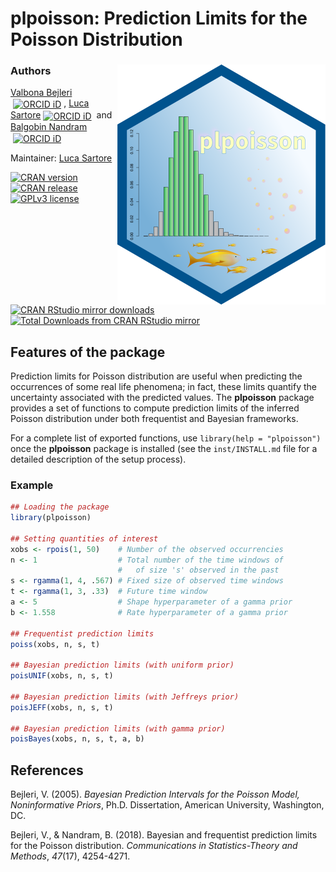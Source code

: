 # plpoisson: Prediction Limits for the Poisson Distribution


### Authors <img src="man/figures/logo.svg" align="right" alt="plpoisson logo" />
[Valbona Bejleri](mailto://valbona.bejleri@gmail.com)[<img alt="ORCID iD" src="https://cran.r-project.org/web/orcid.svg" style="width:16px; height:16px; margin-left:4px; margin-right:4px; vertical-align:middle">](https://orcid.org/0000-0001-9828-968X), [Luca Sartore](mailto://drwolf85@gmail.com)[<img alt="ORCID iD" src="https://cran.r-project.org/web/orcid.svg" style="width:16px; height:16px; margin-left:4px; margin-right:4px; vertical-align:middle">](https://orcid.org/0000-0002-0446-1328) and [Balgobin Nandram](mailto://balnan@wpi.edu)[<img alt="ORCID iD" src="https://cran.r-project.org/web/orcid.svg" style="width:16px; height:16px; margin-left:4px; margin-right:4px; vertical-align:middle">](https://orcid.org/0000-0002-3204-0301)

Maintainer: [Luca Sartore](mailto://drwolf85@gmail.com)

[![CRAN version](https://www.r-pkg.org/badges/version/plpoisson)](https://cran.r-project.org/package=plpoisson)
[![CRAN release](https://www.r-pkg.org/badges/ago/plpoisson)](https://cran.r-project.org/package=plpoisson)
[![GPLv3 license](https://img.shields.io/badge/License-GPLv3-yellow.svg)](http://perso.crans.org/besson/LICENSE.html)
[![CRAN RStudio mirror downloads](https://cranlogs.r-pkg.org/badges/plpoisson)](https://cran.r-project.org/package=plpoisson)
[![Total Downloads from CRAN RStudio mirror](https://cranlogs.r-pkg.org/badges/grand-total/plpoisson?color=orange)](https://CRAN.R-project.org/package=plpoisson)

## Features of the package
Prediction limits for Poisson distribution are useful when predicting the occurrences of some real life phenomena; in fact, these limits quantify the uncertainty associated with the predicted values.  The **plpoisson** package provides a set of functions to compute prediction limits of the inferred Poisson distribution under both frequentist and Bayesian frameworks.

For a complete list of exported functions, use `library(help = "plpoisson")` once the **plpoisson** package is installed (see the `inst/INSTALL.md` file for a detailed description of the setup process).

### Example
```R
## Loading the package
library(plpoisson)

## Setting quantities of interest
xobs <- rpois(1, 50)    # Number of the observed occurrencies  
n <- 1                  # Total number of the time windows of
                        #   of size 's' observed in the past
s <- rgamma(1, 4, .567) # Fixed size of observed time windows
t <- rgamma(1, 3, .33)  # Future time window
a <- 5                  # Shape hyperparameter of a gamma prior
b <- 1.558              # Rate hyperparameter of a gamma prior

## Frequentist prediction limits
poiss(xobs, n, s, t)

## Bayesian prediction limits (with uniform prior)
poisUNIF(xobs, n, s, t)

## Bayesian prediction limits (with Jeffreys prior)
poisJEFF(xobs, n, s, t)

## Bayesian prediction limits (with gamma prior)
poisBayes(xobs, n, s, t, a, b)
```

## References

Bejleri, V. (2005). *Bayesian Prediction Intervals for the Poisson Model, Noninformative Priors*, Ph.D. Dissertation, American University, Washington, DC.

Bejleri, V., & Nandram, B. (2018). Bayesian and frequentist prediction limits for the Poisson distribution. *Communications in Statistics-Theory and Methods*, *47*(17), 4254-4271.

